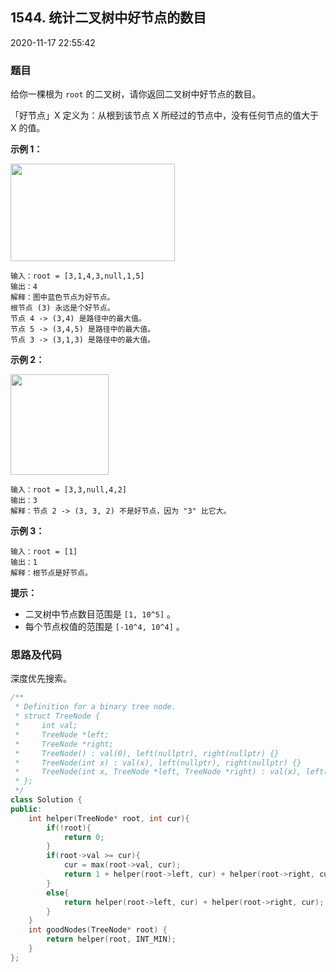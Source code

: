 ## 1544. 统计二叉树中好节点的数目

2020-11-17 22:55:42

### 题目

给你一棵根为 ``root`` 的二叉树，请你返回二叉树中好节点的数目。

「好节点」X 定义为：从根到该节点 X 所经过的节点中，没有任何节点的值大于 X 的值。

 

**示例 1：**

**<img alt="" src="https://assets.leetcode-cn.com/aliyun-lc-upload/uploads/2020/05/16/test_sample_1.png" style="height: 156px; width: 263px;">**

```
输入：root = [3,1,4,3,null,1,5]
输出：4
解释：图中蓝色节点为好节点。
根节点 (3) 永远是个好节点。
节点 4 -> (3,4) 是路径中的最大值。
节点 5 -> (3,4,5) 是路径中的最大值。
节点 3 -> (3,1,3) 是路径中的最大值。
```

**示例 2：**

**<img alt="" src="https://assets.leetcode-cn.com/aliyun-lc-upload/uploads/2020/05/16/test_sample_2.png" style="height: 161px; width: 157px;">**

```
输入：root = [3,3,null,4,2]
输出：3
解释：节点 2 -> (3, 3, 2) 不是好节点，因为 "3" 比它大。
```

**示例 3：**

```
输入：root = [1]
输出：1
解释：根节点是好节点。
```

 

**提示：**


- 二叉树中节点数目范围是 ``[1, 10^5]`` 。
- 每个节点权值的范围是 ``[-10^4, 10^4]`` 。



### 思路及代码

深度优先搜索。

```cpp
/**
 * Definition for a binary tree node.
 * struct TreeNode {
 *     int val;
 *     TreeNode *left;
 *     TreeNode *right;
 *     TreeNode() : val(0), left(nullptr), right(nullptr) {}
 *     TreeNode(int x) : val(x), left(nullptr), right(nullptr) {}
 *     TreeNode(int x, TreeNode *left, TreeNode *right) : val(x), left(left), right(right) {}
 * };
 */
class Solution {
public:
    int helper(TreeNode* root, int cur){
        if(!root){
            return 0;
        }
        if(root->val >= cur){
            cur = max(root->val, cur);
            return 1 + helper(root->left, cur) + helper(root->right, cur);
        }
        else{
            return helper(root->left, cur) + helper(root->right, cur);
        }
    }
    int goodNodes(TreeNode* root) {
        return helper(root, INT_MIN);
    }
};
```